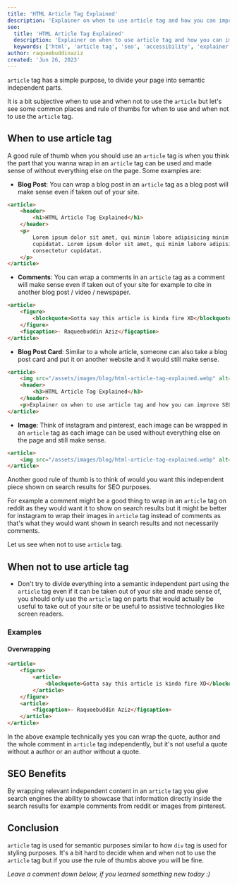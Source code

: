 ```yaml
---
title: 'HTML Article Tag Explained'
description: 'Explainer on when to use article tag and how you can improve SEO and Accessibility using it'
seo:
  title: 'HTML Article Tag Explained'
  description: 'Explainer on when to use article tag and how you can improve SEO and Accessibility using it'
  keywords: ['html', 'article tag', 'seo', 'accessibility', 'explainer', 'guide', 'explained']
author: raqueebuddinaziz
created: 'Jun 26, 2023'
---
```


`article` tag has a simple purpose, to divide your page into semantic independent parts.

It is a bit subjective when to use and when not to use the `article` but let's see some common places and rule of thumbs for when to use and when not to use the `article` tag.

## When to use article tag

A good rule of thumb when you should use an `article` tag is when you think the part that you wanna wrap in an `article` tag can be used and made sense of without everything else on the page. Some examples are:

- **Blog Post**: You can wrap a blog post in an `article` tag as a blog post will make sense even if taken out of your site.

```html
<article>
	<header>
		<h1>HTML Article Tag Explained</h1>
	</header>
	<p>
		Lorem ipsum dolor sit amet, qui minim labore adipisicing minim sint cillum sint consectetur
		cupidatat. Lorem ipsum dolor sit amet, qui minim labore adipisicing minim sint cillum sint
		consectetur cupidatat.
	</p>
</article>
```

- **Comments**: You can wrap a comments in an `article` tag as a comment will make sense even if taken out of your site for example to cite in another blog post / video / newspaper.

```html
<article>
	<figure>
		<blockquote>Gotta say this article is kinda fire XD</blockquote>
	</figure>
	<figcaption>- Raqueebuddin Aziz</figcaption>
</article>
```

- **Blog Post Card**: Similar to a whole article, someone can also take a blog post card and put it on another website and it would still make sense.

```html
<article>
	<img src="/assets/images/blog/html-article-tag-explained.webp" alt="HTML Article Tag Explained" />
	<header>
		<h3>HTML Article Tag Explained</h3>
	</header>
	<p>Explainer on when to use article tag and how you can improve SEO and Accessibility using it</p>
</article>
```

- **Image**: Think of instagram and pinterest, each image can be wrapped in an `article` tag as each image can be used without everything else on the page and still make sense.

```html
<article>
	<img src="/assets/images/blog/html-article-tag-explained.webp" alt="HTML Article Tag Explained" />
</article>
```

Another good rule of thumb is to think of would you want this independent piece shown on search results for SEO purposes.

For example a comment might be a good thing to wrap in an `article` tag on reddit as they would want it to show on search results but it might be better for instagram to wrap their images in `article` tag instead of comments as that's what they would want shown in search results and not necessarily comments.

Let us see when not to use `article` tag.

## When not to use article tag

- Don't try to divide everything into a semantic independent part using the `article` tag even if it can be taken out of your site and made sense of,
  you should only use the `article` tag on parts that would actually be useful to take out of your site or be useful to assistive technologies like screen readers.

### Examples

#### Overwrapping

```html
<article>
	<figure>
		<article>
			<blockquote>Gotta say this article is kinda fire XD</blockquote>
		</article>
	</figure>
	<article>
		<figcaption>- Raqueebuddin Aziz</figcaption>
	</article>
</article>
```

In the above example technically yes you can wrap the quote, author and the whole comment in `article` tag independently, but it's not useful a quote without a author or an author without a quote.

## SEO Benefits

By wrapping relevant independent content in an `article` tag you give search engines the ability to showcase that information directly inside the search results for example comments from reddit or images from pinterest.

## Conclusion

`article` tag is used for semantic purposes similar to how `div` tag is used for styling purposes.
It's a bit hard to decide when and when not to use the `article` tag but if you use the rule of thumbs above you will be fine.

_Leave a comment down below, if you learned something new today :)_
